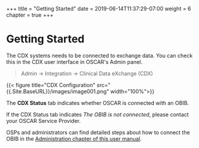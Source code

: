 +++
title = "Getting Started"
date =  2019-06-14T11:37:29-07:00
weight = 6
chapter = true
+++

# Getting Started

The CDX systems needs to be connected to exchange data. You can check this in the CDX user interface in OSCAR's Admin panel.

> Admin → Integration → Clinical Data eXchange (CDX)

{{< figure title="CDX Configuration" src="{{.Site.BaseURL}}/images/image001.png" width="100%">}}

The **CDX Status** tab indicates whether OSCAR is connected with an OBIB.

If the CDX Status tab indicates *The OBIB is not connected*, please contact your OSCAR Service Provider.

OSPs and administrators can find detailed steps about how to connect the OBIB in the [Administration chapter of this user manual](/018_administration/).
